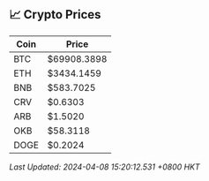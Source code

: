 ## 📈 Crypto Prices

| Coin | Price |
| ---- | ----- |
| BTC | $69908.3898 |
| ETH | $3434.1459 |
| BNB | $583.7025 |
| CRV | $0.6303 |
| ARB | $1.5020 |
| OKB | $58.3118 |
| DOGE | $0.2024 |

_Last Updated: 2024-04-08 15:20:12.531 +0800 HKT_